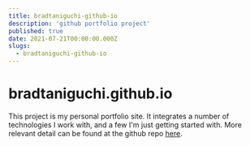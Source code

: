 ```yaml
---
title: bradtaniguchi-github-io
description: 'github portfolio project'
published: true
date: 2021-07-21T00:00:00.000Z
slugs:
  - bradtaniguchi-github-io
---
```


# bradtaniguchi.github.io

This project is my personal portfolio site. It integrates a number of technologies I work with, and a few I'm just getting started with. More relevant detail can be found at the github repo [here](https://github.com/bradtaniguchi/bradtaniguchi.github.io).

